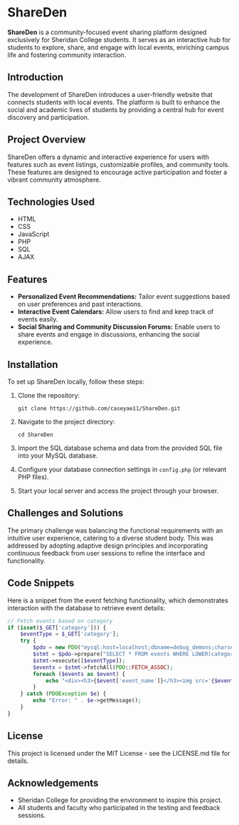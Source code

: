 # ShareDen

**ShareDen** is a community-focused event sharing platform designed exclusively for Sheridan College students. It serves as an interactive hub for students to explore, share, and engage with local events, enriching campus life and fostering community interaction.

## Introduction

The development of ShareDen introduces a user-friendly website that connects students with local events. The platform is built to enhance the social and academic lives of students by providing a central hub for event discovery and participation.

## Project Overview

ShareDen offers a dynamic and interactive experience for users with features such as event listings, customizable profiles, and community tools. These features are designed to encourage active participation and foster a vibrant community atmosphere.

## Technologies Used

- HTML
- CSS
- JavaScript
- PHP
- SQL
- AJAX

## Features

- **Personalized Event Recommendations:** Tailor event suggestions based on user preferences and past interactions.
- **Interactive Event Calendars:** Allow users to find and keep track of events easily.
- **Social Sharing and Community Discussion Forums:** Enable users to share events and engage in discussions, enhancing the social experience.

## Installation

To set up ShareDen locally, follow these steps:

1. Clone the repository:
   ```
   git clone https://github.com/caseyae11/ShareDen.git
   ```
2. Navigate to the project directory:
   ```
   cd ShareDen
   ```
3. Import the SQL database schema and data from the provided SQL file into your MySQL database.

4. Configure your database connection settings in `config.php` (or relevant PHP files).

5. Start your local server and access the project through your browser.

## Challenges and Solutions

The primary challenge was balancing the functional requirements with an intuitive user experience, catering to a diverse student body. This was addressed by adopting adaptive design principles and incorporating continuous feedback from user sessions to refine the interface and functionality.

## Code Snippets

Here is a snippet from the event fetching functionality, which demonstrates interaction with the database to retrieve event details:

```php
// Fetch events based on category
if (isset($_GET['category'])) {
    $eventType = $_GET['category'];
    try {
        $pdo = new PDO("mysql:host=localhost;dbname=debug_demons;charset=utf8mb4", "root", "");
        $stmt = $pdo->prepare("SELECT * FROM events WHERE LOWER(category) = LOWER(?)");
        $stmt->execute([$eventType]);
        $events = $stmt->fetchAll(PDO::FETCH_ASSOC);
        foreach ($events as $event) {
            echo "<div><h3>{$event['event_name']}</h3><img src='{$event['image_path']}' alt='{$event['event_name']}' width='200'></div>";
        }
    } catch (PDOException $e) {
        echo "Error: " . $e->getMessage();
    }
}
```

## License

This project is licensed under the MIT License - see the LICENSE.md file for details.

## Acknowledgements

- Sheridan College for providing the environment to inspire this project.
- All students and faculty who participated in the testing and feedback sessions.
